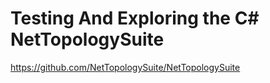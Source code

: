 # Testing And Exploring the C# NetTopologySuite

https://github.com/NetTopologySuite/NetTopologySuite
